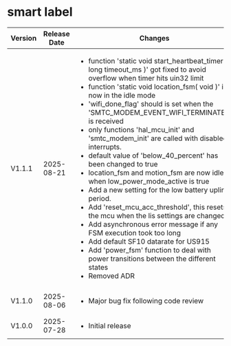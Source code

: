 # smart label

| Version | Release Date    | Changes |
|---------|--------------|---------|
| V1.1.1 | 2025-08-21 | <ul><li>function 'static void start_heartbeat_timer( long timeout_ms )' got fixed to avoid overflow when timer hits uin32 limit</li><li>function 'static void location_fsm( void )' is now in the idle mode</li><li>'wifi_done_flag' should is set when the 'SMTC_MODEM_EVENT_WIFI_TERMINATED' is received</li><li>only functions 'hal_mcu_init' and 'smtc_modem_init' are called with disabled interrupts.</li><li>default value of 'below_40_percent' has been changed to true</li><li>location_fsm and motion_fsm are now idle when low_power_mode_active is true</li><li>Add a new setting for the low battery uplink period.</li><li>Add 'reset_mcu_acc_threshold', this resets the mcu when the lis settings are changed</li><li>Add asynchronous error message if any FSM execution took too long</li><li>Add default SF10 datarate for US915</li><li>Add 'power_fsm' function to deal with power transitions between the different states</li><li>Removed ADR</li></ul> |
| V1.1.0 | 2025-08-06 | <ul><li>Major bug fix following code review</li></ul> |
| V1.0.0 | 2025-07-28 | <ul><li>Initial release</li></ul> |



